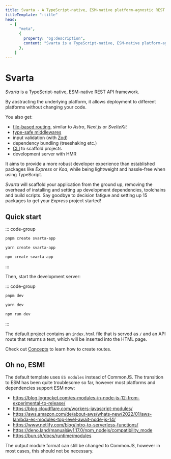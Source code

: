 ```yaml
---
title: Svarta - A TypeScript-native, ESM-native platform-agnostic REST API framework
titleTemplate: ":title"
head:
  - [
      "meta",
      {
        property: "og:description",
        content: "Svarta is a TypeScript-native, ESM-native platform-agnostic REST API framework.",
      },
    ]
---
```


# Svarta

_Svarta_ is a TypeScript-native, ESM-native REST API framework.

By abstracting the underlying platform, it allows deployment to different platforms without changing your code.

You also get:

- [file-based routing](/concepts/routes), similar to _Astro_, _Next.js_ or _SvelteKit_
- [type-safe middlewares](/concepts/middlewares)
- input validation (with [Zod](https://zod.dev/))
- dependency bundling (treeshaking etc.)
- [CLI](/concepts/cli) to scaffold projects
- development server with HMR

It aims to provide a more robust developer experience than established packages like _Express_ or _Koa_, while being lightweight and hassle-free when using TypeScript.

_Svarta_ will scaffold your application from the ground up, removing the overhead of installing and setting up development dependencies, toolchains and build scripts. Say goodbye to decision fatigue and setting up 15 packages to get your _Express_ project started!

## Quick start

::: code-group

```bash [pnpm]
pnpm create svarta-app
```

```bash [yarn]
yarn create svarta-app
```

```bash [npm]
npm create svarta-app
```

:::

Then, start the development server:

::: code-group

```bash [pnpm]
pnpm dev
```

```bash [yarn]
yarn dev
```

```bash [npm]
npm run dev
```

:::

The default project contains an `index.html` file that is served as `/` and an API route that returns a text, which will be inserted into the HTML page.

Check out [Concepts](/concepts/routes) to learn how to create routes.

## Oh no, ESM!

The default template uses `ES modules` instead of CommonJS. The transition to ESM has been quite troublesome so far, however most platforms and dependencies support ESM now:

- https://blog.logrocket.com/es-modules-in-node-js-12-from-experimental-to-release/
- https://blog.cloudflare.com/workers-javascript-modules/
- https://aws.amazon.com/de/about-aws/whats-new/2022/01/aws-lambda-es-modules-top-level-await-node-js-14/
- https://www.netlify.com/blog/intro-to-serverless-functions/
- https://deno.land/manual@v1.17.0/npm_nodejs/compatibility_mode
- https://bun.sh/docs/runtime/modules

The output module format can still be changed to CommonJS, however in most cases, this should not be necessary.
